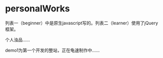 # personalWorks
<p>列表一（beginner）中是原生javascript写的。列表二（learner）使用了jQuery框架。</p>
<p>个人浊品……</p>
<p>demo1为第一个开发的整站，正在龟速制作中……</>

